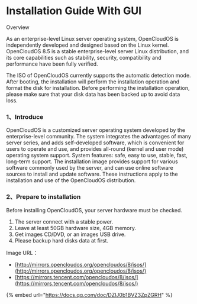 # Installation Guide With GUI

Overview

As an enterprise-level Linux server operating system, OpenCloudOS is independently developed and designed based on the Linux kernel. OpenCloudOS 8.5 is a stable enterprise-level server Linux distribution, and its core capabilities such as stability, security, compatibility and performance have been fully verified.

The ISO of OpenCloudOS currently supports the automatic detection mode. After booting, the installation will perform the installation operation and format the disk for installation. Before performing the installation operation, please make sure that your disk data has been backed up to avoid data loss.

### 1、Introduce

OpenCloudOS is a customized server operating system developed by the enterprise-level community. The system integrates the advantages of many server series, and adds self-developed software, which is convenient for users to operate and use, and provides all-round (kernel and user mode) operating system support. System features: safe, easy to use, stable, fast, long-term support. The installation image provides support for various software commonly used by the server, and can use online software sources to install and update software. These instructions apply to the installation and use of the OpenCloudOS distribution.

### 2、Prepare to installation

Before installing OpenCloudOS, your server hardware must be checked.

1. The server connect with a stable power.
2. Leave at least 50GB hardware size, 4GB memory.
3. Get images CD/DVD, or an images USB drive.
4. Please backup hard disks data at first.

Image URL：

* [http://mirrors.opencloudos.org/opencloudos/8/isos/](http://mirrors.opencloudos.org/opencloudos/8/isos/)
* [https://mirrors.tencent.com/opencloudos/8/isos/](https://mirrors.tencent.com/opencloudos/8/isos/)

{% embed url="https://docs.qq.com/doc/DZlJ0b1BVZ3ZpZGRH" %}
